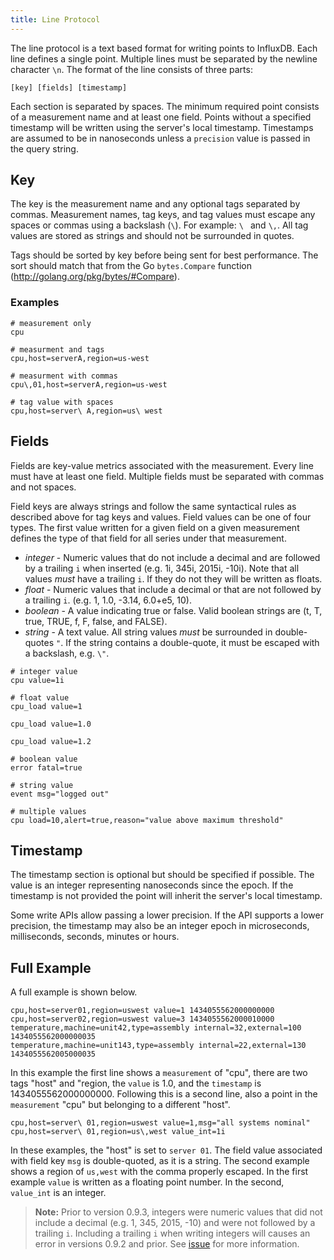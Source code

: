 ```yaml
---
title: Line Protocol
---
```


The line protocol is a text based format for writing points to InfluxDB.  Each line defines a single point. 
Multiple lines must be separated by the newline character `\n`. The format of the line consists of three parts:

```
[key] [fields] [timestamp]
```

Each section is separated by spaces.  The minimum required point consists of a measurement name and at least one field. Points without a specified timestamp will be written using the server's local timestamp. Timestamps are assumed to be in nanoseconds unless a `precision` value is passed in the query string.

## Key

The key is the measurement name and any optional tags separated by commas.  Measurement names, tag keys, and tag values must escape any spaces or commas using a backslash (`\`). For example: `\ ` and `\,`.  All tag values are stored as strings and should not be surrounded in quotes. 

Tags should be sorted by key before being sent for best performance. The sort should match that from the Go `bytes.Compare` function (http://golang.org/pkg/bytes/#Compare).

### Examples

```
# measurement only
cpu

# measurment and tags
cpu,host=serverA,region=us-west

# measurment with commas
cpu\,01,host=serverA,region=us-west

# tag value with spaces
cpu,host=server\ A,region=us\ west
```

## Fields

Fields are key-value metrics associated with the measurement.  Every line must have at least one field.  Multiple fields must be separated with commas and not spaces.

Field keys are always strings and follow the same syntactical rules as described above for tag keys and values. Field values can be one of four types.  The first value written for a given field on a given measurement defines the type of that field for all series under that measurement.

* _integer_ - Numeric values that do not include a decimal and are followed by a trailing `i` when inserted (e.g. 1i, 345i, 2015i, -10i). Note that all values _must_ have a trailing `i`. If they do not they will be written as floats.
* _float_ - Numeric values that include a decimal or that are not followed by a trailing `i`.  (e.g. 1, 1.0, -3.14, 6.0+e5, 10).
* _boolean_ - A value indicating true or false.  Valid boolean strings are (t, T, true, TRUE, f, F, false, and FALSE).
* _string_ - A text value.  All string values _must_ be surrounded in double-quotes `"`.  If the string contains
a double-quote, it must be escaped with a backslash, e.g. `\"`.


```
# integer value
cpu value=1i

# float value
cpu_load value=1

cpu_load value=1.0

cpu_load value=1.2

# boolean value
error fatal=true

# string value
event msg="logged out"

# multiple values
cpu load=10,alert=true,reason="value above maximum threshold"
```

## Timestamp

The timestamp section is optional but should be specified if possible.  The value is an integer representing nanoseconds since the epoch. If the timestamp is not provided the point will inherit the server's local timestamp.

Some write APIs allow passing a lower precision.  If the API supports a lower precision, the timestamp may also be
an integer epoch in microseconds, milliseconds, seconds, minutes or hours.

## Full Example
A full example is shown below.
```
cpu,host=server01,region=uswest value=1 1434055562000000000
cpu,host=server02,region=uswest value=3 1434055562000010000
temperature,machine=unit42,type=assembly internal=32,external=100 1434055562000000035
temperature,machine=unit143,type=assembly internal=22,external=130 1434055562005000035
```
In this example the first line shows a `measurement` of "cpu", there are two tags "host" and "region, the `value` is 1.0, and the `timestamp` is 1434055562000000000. Following this is a second line, also a point in the `measurement` "cpu" but belonging to a different "host".
```
cpu,host=server\ 01,region=uswest value=1,msg="all systems nominal"
cpu,host=server\ 01,region=us\,west value_int=1i
```
In these examples, the "host" is set to `server 01`. The field value associated with field key `msg` is double-quoted, as it is a string. The second example shows a region of `us,west` with the comma properly escaped. In the first example `value` is written as a floating point number. In the second, `value_int` is an integer.

> **Note:** Prior to version 0.9.3, integers were numeric values that did not include a decimal (e.g. 1, 345, 2015, -10) and were not followed by a trailing `i`. Including a trailing `i` when writing integers will causes an error in versions 0.9.2 and prior. See [issue](https://github.com/influxdb/influxdb/issues/3519) for more information.
